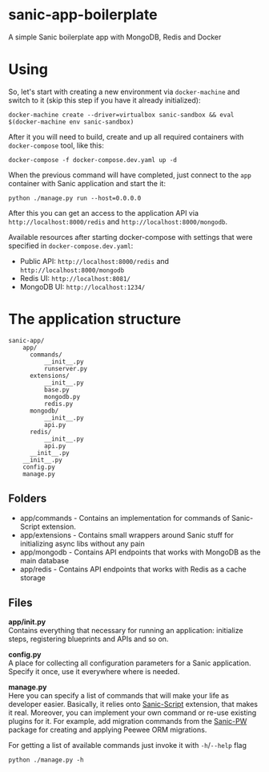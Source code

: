 # sanic-app-boilerplate
A simple Sanic boilerplate app with MongoDB, Redis and Docker

# Using
So, let's start with creating a new environment via `docker-machine` and switch to it (skip this step if you have it already initialized):
```
docker-machine create --driver=virtualbox sanic-sandbox && eval $(docker-machine env sanic-sandbox)
```
After it you will need to build, create and up all required containers with `docker-compose` tool, like this:
```
docker-compose -f docker-compose.dev.yaml up -d
```
When the previous command will have completed, just connect to the `app` container with Sanic application and start the it:
```
python ./manage.py run --host=0.0.0.0
```
After this you can get an access to the application API via `http://localhost:8000/redis` and `http://localhost:8000/mongodb`.

Available resources after starting docker-compose with settings that were specified in `docker-compose.dev.yaml`:
- Public API: `http://localhost:8000/redis` and `http://localhost:8000/mongodb`
- Redis UI: `http://localhost:8081/`
- MongoDB UI: `http://localhost:1234/`

# The application structure
```
sanic-app/
    app/
      commands/
          __init__.py
          runserver.py
      extensions/
          __init__.py
          base.py
          mongodb.py
          redis.py
      mongodb/
          __init__.py
          api.py
      redis/
          __init__.py
          api.py
      __init__.py
    __init__.py
    config.py
    manage.py
```
## Folders
- app/commands - Contains an implementation for commands of Sanic-Script extension.
- app/extensions - Contains small wrappers around Sanic stuff for initializing async libs without any pain
- app/mongodb - Contains API endpoints that works with MongoDB as the main database
- app/redis - Contains API endpoints that works with Redis as a cache storage

## Files
**app/__init__.py**  
Contains everything that necessary for running an application: initialize steps, registering blueprints and APIs and so on. 

**config.py**  
A place for collecting all configuration parameters for a Sanic application. Specify it once, use it everywhere where is needed.

**manage.py**  
Here you can specify a list of commands that will make your life as developer easier. Basically, it relies onto [Sanic-Script](https://github.com/tim2anna/sanic-script) extension, that makes it real. Moreover, you can implement your own command or re-use existing plugins for it. For example, add migration commands from the [Sanic-PW](https://github.com/Relrin/sanic-pw) package for creating and applying Peewee ORM migrations.

For getting a list of available commands just invoke it with `-h`/`--help` flag
```
python ./manage.py -h
```
